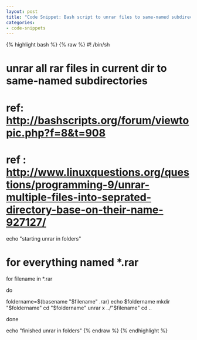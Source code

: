 ```yaml
---
layout: post
title: "Code Snippet: Bash script to unrar files to same-named subdirectories"
categories:
- code-snippets
---
```


{% highlight bash %}
{% raw %}
#! /bin/sh

# unrar all rar files in current dir to same-named subdirectories 
# ref: http://bashscripts.org/forum/viewtopic.php?f=8&t=908
# ref : http://www.linuxquestions.org/questions/programming-9/unrar-multiple-files-into-seprated-directory-base-on-their-name-927127/

echo "starting unrar in folders"

# for everything named *.rar
for filename in *.rar

do

foldername=$(basename "$filename" .rar)
echo $foldername
mkdir "$foldername"
cd "$foldername"
unrar x ../"$filename"
cd ..

done 

echo "finished unrar in folders"
{% endraw %}
{% endhighlight %}